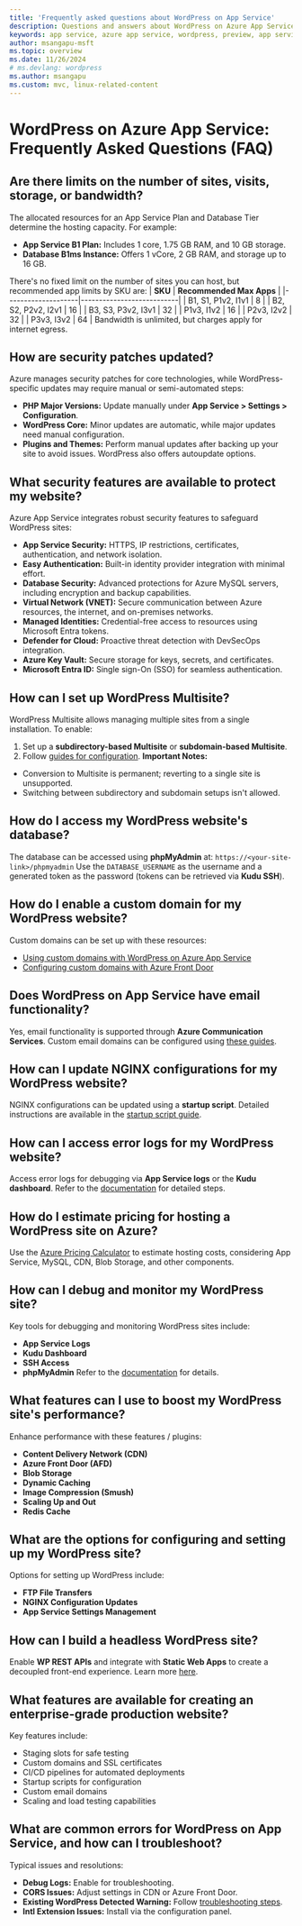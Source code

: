 ```yaml
---
title: 'Frequently asked questions about WordPress on App Service'
description: Questions and answers about WordPress on Azure App Service.
keywords: app service, azure app service, wordpress, preview, app service on linux, plugins, mysql flexible server, wordpress on linux, php
author: msangapu-msft
ms.topic: overview
ms.date: 11/26/2024
# ms.devlang: wordpress
ms.author: msangapu
ms.custom: mvc, linux-related-content
---
```

# WordPress on Azure App Service: Frequently Asked Questions (FAQ)

## Are there limits on the number of sites, visits, storage, or bandwidth?

The allocated resources for an App Service Plan and Database Tier determine the hosting capacity. For example:
- **App Service B1 Plan:** Includes 1 core, 1.75 GB RAM, and 10 GB storage.
- **Database B1ms Instance:** Offers 1 vCore, 2 GB RAM, and storage up to 16 GB.

There's no fixed limit on the number of sites you can host, but recommended app limits by SKU are:
| **SKU**           | **Recommended Max Apps** |
|--------------------|---------------------------|
| B1, S1, P1v2, I1v1 | 8                         |
| B2, S2, P2v2, I2v1 | 16                        |
| B3, S3, P3v2, I3v1 | 32                        |
| P1v3, I1v2         | 16                        |
| P2v3, I2v2         | 32                        |
| P3v3, I3v2         | 64                        |
Bandwidth is unlimited, but charges apply for internet egress.

## How are security patches updated?
Azure manages security patches for core technologies, while WordPress-specific updates may require manual or semi-automated steps:
- **PHP Major Versions:** Update manually under **App Service > Settings > Configuration**.
- **WordPress Core:** Minor updates are automatic, while major updates need manual configuration.
- **Plugins and Themes:** Perform manual updates after backing up your site to avoid issues. WordPress also offers autoupdate options.

## What security features are available to protect my website?
Azure App Service integrates robust security features to safeguard WordPress sites:
- **App Service Security:** HTTPS, IP restrictions, certificates, authentication, and network isolation.
- **Easy Authentication:** Built-in identity provider integration with minimal effort.
- **Database Security:** Advanced protections for Azure MySQL servers, including encryption and backup capabilities.
- **Virtual Network (VNET):** Secure communication between Azure resources, the internet, and on-premises networks.
- **Managed Identities:** Credential-free access to resources using Microsoft Entra tokens.
- **Defender for Cloud:** Proactive threat detection with DevSecOps integration.
- **Azure Key Vault:** Secure storage for keys, secrets, and certificates.
- **Microsoft Entra ID:** Single sign-On (SSO) for seamless authentication.

## How can I set up WordPress Multisite?
WordPress Multisite allows managing multiple sites from a single installation. To enable:
1. Set up a **subdirectory-based Multisite** or **subdomain-based Multisite**.
2. Follow [guides for configuration](#).
**Important Notes:**
- Conversion to Multisite is permanent; reverting to a single site is unsupported.
- Switching between subdirectory and subdomain setups isn't allowed.

## How do I access my WordPress website's database?
The database can be accessed using **phpMyAdmin** at:
`https://<your-site-link>/phpmyadmin`
Use the `DATABASE_USERNAME` as the username and a generated token as the password (tokens can be retrieved via **Kudu SSH**).

## How do I enable a custom domain for my WordPress website?
Custom domains can be set up with these resources:
- [Using custom domains with WordPress on Azure App Service](#)
- [Configuring custom domains with Azure Front Door](#)

## Does WordPress on App Service have email functionality?
Yes, email functionality is supported through **Azure Communication Services**. Custom email domains can be configured using [these guides](#).

## How can I update NGINX configurations for my WordPress website?
NGINX configurations can be updated using a **startup script**. Detailed instructions are available in the [startup script guide](#).

## How can I access error logs for my WordPress website?
Access error logs for debugging via **App Service logs** or the **Kudu dashboard**. Refer to the [documentation](#) for detailed steps.

## How do I estimate pricing for hosting a WordPress site on Azure?
Use the [Azure Pricing Calculator](#) to estimate hosting costs, considering App Service, MySQL, CDN, Blob Storage, and other components.

## How can I debug and monitor my WordPress site?
Key tools for debugging and monitoring WordPress sites include:
- **App Service Logs**
- **Kudu Dashboard**
- **SSH Access**
- **phpMyAdmin**
Refer to the [documentation](#) for details.

## What features can I use to boost my WordPress site's performance?
Enhance performance with these features / plugins:
- **Content Delivery Network (CDN)**
- **Azure Front Door (AFD)**
- **Blob Storage**
- **Dynamic Caching**
- **Image Compression (Smush)**
- **Scaling Up and Out**
- **Redis Cache**

## What are the options for configuring and setting up my WordPress site?
Options for setting up WordPress include:
- **FTP File Transfers**
- **NGINX Configuration Updates**
- **App Service Settings Management**

## How can I build a headless WordPress site?
Enable **WP REST APIs** and integrate with **Static Web Apps** to create a decoupled front-end experience. Learn more [here](#).

## What features are available for creating an enterprise-grade production website?
Key features include:
- Staging slots for safe testing
- Custom domains and SSL certificates
- CI/CD pipelines for automated deployments
- Startup scripts for configuration
- Custom email domains
- Scaling and load testing capabilities

## What are common errors for WordPress on App Service, and how can I troubleshoot?
Typical issues and resolutions:
- **Debug Logs:** Enable for troubleshooting.
- **CORS Issues:** Adjust settings in CDN or Azure Front Door.
- **Existing WordPress Detected Warning:** Follow [troubleshooting steps](#).
- **Intl Extension Issues:** Install via the configuration panel.
